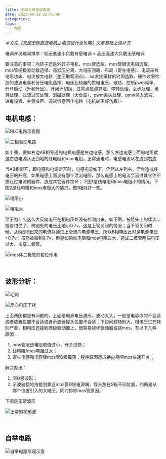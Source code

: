 ```yaml
---
title: 无刷无感电调原理
date: 2023-04-18 22:43:46
categories:
tags:
  - 电机
---
```


*本文在[《无感无刷直流电机之电调设计全攻略》](https://d1.amobbs.com/bbs_upload782111/files_31/ourdev_570001.pdf)文章基础上做补充*

电调开发难易排序：低压低速小负载有感电调 < 高压高速大负载无感电调

要注意的事项：内转子还是外转子电机、mos管选型、mos管限流电阻选取、mos管栅极驱动器选择、高低压分离、大电压回路、布局（寄生电感）、电流采样电阻功率、电流放大电路（差压取观测点）、ad直接采样的时间选取、硬件过零检测的滤波电容和分压电阻选择、电压比较器的供电电压、散热、控制pwm频率、开环启动（升频升压）、开闭环切换、过零点检测算法、停转处理、丢步处理、堵转处理、过流过压处理、消磁处理（大负载）、pwm丢失处理、pmw输入滤波、进角设置、共频噪声、调试信息回传电路（电机转不好仿真）···

<!-- more -->


## 电机电感：

![RLC电路示意图](https://imgs.boringhex.top/blog/20191208112540988.png)

![三相驱动电路](https://imgs.boringhex.top/blog/1.png)

如上图，假如右边AB相导通的电机电感是左边电感，那么左边电感上面的电阻就是右边电源从正到地的线电阻和mos电阻，正常通电时，电感电流从左流到右边

当AB相断开，即电感和电源断开时，电感电流如下，仍然从左到右，但会造成线电压的升高，如果电感上面没有那个泄流电阻，那么电感上的电流会流过其它你不想让过电流的器件，造成其它器件损坏；下图1是线电阻和mos电阻小的情况，下图2是线电阻和mos电阻大的情况，图1相对好一些。

![电阻小](https://imgs.boringhex.top/blog/20191208113359333.png)

![电阻大](https://imgs.boringhex.top/blog/2.png)

至于为什么这么大反向电压在相电压处没有检测出来，如下图，被箭头上的续流二极管钳住了，椭圆处的电压比地小0.7v，这是上管关闭的情况；当下管关闭时候，从B线圈出来的电流将通过上管流向电源电压，所以B相电压此时是电源电压+0.7v；虽然被钳到0.7v，但是如果线电阻和mos电阻过大，造成二极管两端电压过大，击穿二极管。

![mos体二极管的钳位作用](https://imgs.boringhex.top/blog/3.png)

 

## 波形分析：

![毛刺](https://imgs.boringhex.top/blog/20191208120131646.png)

![反向电压干扰](https://imgs.boringhex.top/blog/4.png)

上面两图都是有问题的，上面是电源电压波形，波动太大，一般是电容取的不合适或者放置位置不合适或者示波器探头位置不合适；下边问题特别大，相电压过充特别严重，相电压还接到栅极驱动器上，很容易烧坏驱动器或烧mos，有以下几种原因：

1. mos管限流电阻取值过小，开关过快；
2. 线电阻/mos电阻过大；
3. 寄生电感和电容使mos管G级震荡；程序原因造成换向期间mos快速开关；

解决办法：

1. 测G极波形；
2. 示波器接地线接到靠近mos管D极电源端，探头放在S极不同位置，判断是从哪个位置引入的大电压，同时排除mos管原因。

下图是正常波形

![正常的梯形波](https://imgs.boringhex.top/blog/5.png)

 

## 自举电路

![自举电路原理示意](https://imgs.boringhex.top/blog/6.png)
